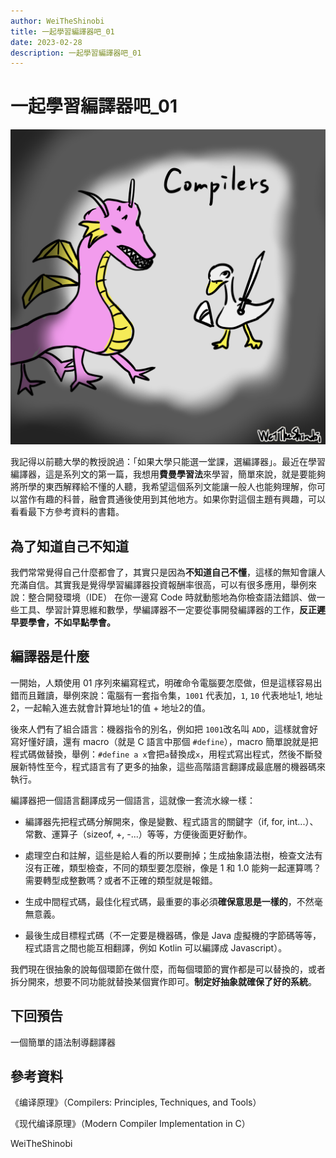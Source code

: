 ```yaml
---
author: WeiTheShinobi
title: 一起學習編譯器吧_01
date: 2023-02-28
description: 一起學習編譯器吧_01
---
```

# 一起學習編譯器吧_01

<img src="01.png">

我記得以前聽大學的教授說過：「如果大學只能選一堂課，選編譯器」。最近在學習編譯器，這是系列文的第一篇，我想用**費曼學習法**來學習，簡單來說，就是要能夠將所學的東西解釋給不懂的人聽，我希望這個系列文能讓一般人也能夠理解，你可以當作有趣的科普，融會貫通後使用到其他地方。如果你對這個主題有興趣，可以看看最下方參考資料的書籍。

## 為了知道自己不知道

我們常常覺得自己什麼都會了，其實只是因為**不知道自己不懂**，這樣的無知會讓人充滿自信。其實我是覺得學習編譯器投資報酬率很高，可以有很多應用，舉例來說：整合開發環境（IDE） 在你一邊寫 Code 時就動態地為你檢查語法錯誤、做一些工具、學習計算思維和數學，學編譯器不一定要從事開發編譯器的工作，**反正遲早要學會，不如早點學會。**

## 編譯器是什麼

一開始，人類使用 01 序列來編寫程式，明確命令電腦要怎麼做，但是這樣容易出錯而且難讀，舉例來說：電腦有一套指令集，`1001` 代表加，`1`, `10` 代表地址1, 地址2，一起輸入進去就會計算地址1的值 + 地址2的值。

後來人們有了組合語言：機器指令的別名，例如把 `1001`改名叫 `ADD`，這樣就會好寫好懂好讀，還有 macro（就是 C 語言中那個 `#define`），macro 簡單說就是把程式碼做替換，舉例：`#define a x`會把`a`替換成`x`，用程式寫出程式，然後不斷發展新特性至今，程式語言有了更多的抽象，這些高階語言翻譯成最底層的機器碼來執行。

編譯器把一個語言翻譯成另一個語言，這就像一套流水線一樣：

- 編譯器先把程式碼分解開來，像是變數、程式語言的關鍵字（if, for, int...）、常數、運算子（sizeof, +, -...）等等，方便後面更好動作。

- 處理空白和註解，這些是給人看的所以要刪掉；生成抽象語法樹，檢查文法有沒有正確，類型檢查，不同的類型要怎麼辦，像是 1 和 1.0 能夠一起運算嗎？需要轉型成整數嗎？或者不正確的類型就是報錯。

- 生成中間程式碼，最佳化程式碼，最重要的事必須**確保意思是一樣的**，不然毫無意義。

- 最後生成目標程式碼（不一定要是機器碼，像是 Java 虛擬機的字節碼等等，程式語言之間也能互相翻譯，例如 Kotlin 可以編譯成 Javascript）。

我們現在很抽象的說每個環節在做什麼，而每個環節的實作都是可以替換的，或者拆分開來，想要不同功能就替換某個實作即可。**制定好抽象就確保了好的系統**。

## 下回預告

一個簡單的語法制導翻譯器

## 參考資料

《编译原理》（Compilers: Principles, Techniques, and Tools）

《现代编译原理》（Modern Compiler Implementation in C）



WeiTheShinobi
